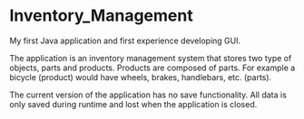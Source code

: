 # Inventory_Management
My first Java application and first experience developing GUI.

The application is an inventory management system that stores two type of objects, parts and products. Products are composed of parts. 
For example a bicycle (product) would have wheels, brakes, handlebars, etc. (parts).

The current version of the application has no save functionality. All data is only saved during runtime and lost when the application is closed.
